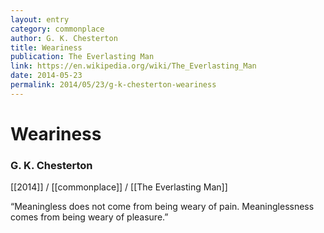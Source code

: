 ```yaml
---
layout: entry
category: commonplace
author: G. K. Chesterton
title: Weariness
publication: The Everlasting Man 
link: https://en.wikipedia.org/wiki/The_Everlasting_Man
date: 2014-05-23
permalink: 2014/05/23/g-k-chesterton-weariness
---
```


# Weariness

### G. K. Chesterton

[[2014]] / [[commonplace]] / [[The Everlasting Man]]

“Meaningless does not come from being weary of pain. Meaninglessness comes from being weary of pleasure.”